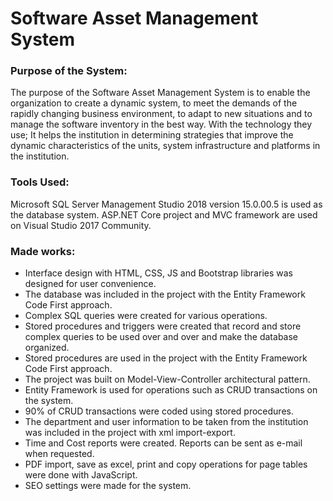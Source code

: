 # Software Asset Management System


### Purpose of the System:
The purpose of the Software Asset Management System is to enable the organization to create a dynamic system, to meet the demands of the rapidly changing business environment, to adapt to new situations and to manage the software inventory in the best way. With the technology they use; It helps the institution in determining strategies that improve the dynamic characteristics of the units, system infrastructure and platforms in the institution.

### Tools Used:
Microsoft SQL Server Management Studio 2018 version 15.0.00.5 is used as the database system.
ASP.NET Core project and MVC framework are used on Visual Studio 2017 Community.

### Made works:
- Interface design with HTML, CSS, JS and Bootstrap libraries was designed for user convenience.
- The database was included in the project with the Entity Framework Code First approach.
- Complex SQL queries were created for various operations.
- Stored procedures and triggers were created that record and store complex queries to be used over and over and make the database organized.
- Stored procedures are used in the project with the Entity Framework Code First approach.
- The project was built on Model-View-Controller architectural pattern.
- Entity Framework is used for operations such as CRUD transactions on the system.
- 90% of CRUD transactions were coded using stored procedures.
- The department and user information to be taken from the institution was included in the project with xml import-export.
- Time and Cost reports were created. Reports can be sent as e-mail when requested.
- PDF import, save as excel, print and copy operations for page tables were done with JavaScript.
- SEO settings were made for the system.
